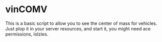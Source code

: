 # vinCOMV
This is a basic script to allow you to see the center of mass for vehicles.
Just plop it in your server resources, and start it, you might need ace permissions, lolzies.
